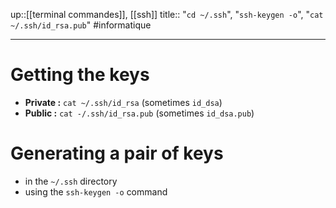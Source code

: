 up::[[terminal commandes]], [[ssh]]
title:: "`cd ~/.ssh`", "`ssh-keygen -o`", "`cat ~/.ssh/id_rsa.pub`"
#informatique 

---

# Getting the keys
 - **Private :** `cat ~/.ssh/id_rsa` (sometimes `id_dsa`)
 - **Public :** `cat -/.ssh/id_rsa.pub` (sometimes `id_dsa.pub`)

# Generating a pair of keys

 - in the `~/.ssh` directory
 - using the `ssh-keygen -o` command

